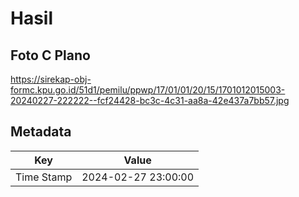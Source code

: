 # Hasil

## Foto C Plano

https://sirekap-obj-formc.kpu.go.id/51d1/pemilu/ppwp/17/01/01/20/15/1701012015003-20240227-222222--fcf24428-bc3c-4c31-aa8a-42e437a7bb57.jpg


## Metadata

| Key        | Value               |
| ---------- | ------------------- |
| Time Stamp | 2024-02-27 23:00:00 |



